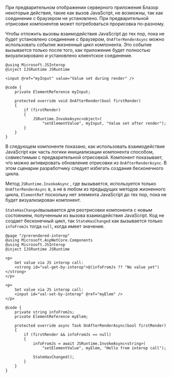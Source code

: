 При предварительном отображении серверного приложения Блазор некоторые действия, такие как вызов JavaScript, не возможны, так как соединение с браузером не установлено. При предварительной отрисовке компонентов может потребоваться прорисовка по-разному.

Чтобы отложить вызовы взаимодействия JavaScript до тех пор, пока не будет установлено соединение с браузером, `OnAfterRenderAsync` можно использовать событие жизненный цикл компонента. Это событие вызывается только после того, как приложение будет полностью визуализировано и установлено клиентское соединение.

```cshtml
@using Microsoft.JSInterop
@inject IJSRuntime JSRuntime

<input @ref="myInput" value="Value set during render" />

@code {
    private ElementReference myInput;

    protected override void OnAfterRender(bool firstRender)
    {
        if (firstRender)
        {
            JSRuntime.InvokeAsync<object>(
                "setElementValue", myInput, "Value set after render");
        }
    }
}
```

В следующем компоненте показано, как использовать взаимодействие JavaScript как часть логики инициализации компонента способом, совместимым с предварительной отрисовкой. Компонент показывает, что можно активировать обновление отрисовки из `OnAfterRenderAsync`. В этом сценарии разработчику следует избегать создания бесконечного цикла.

Метод `JSRuntime.InvokeAsync` , где вызывается, используется только `OnAfterRenderAsync` в, а не в любом из предыдущих методов жизненного цикла, `ElementRef` поскольку нет элемента JavaScript до тех пор, пока не будет визуализирован компонент.

`StateHasChanged`вызывается для реотрисовки компонента с новым состоянием, полученным из вызова взаимодействия JavaScript. Код не создает бесконечный цикл, так `StateHasChanged` как вызывается только `infoFromJs` тогда `null`, когда имеет значение.

```cshtml
@page "/prerendered-interop"
@using Microsoft.AspNetCore.Components
@using Microsoft.JSInterop
@inject IJSRuntime JSRuntime

<p>
    Get value via JS interop call:
    <strong id="val-get-by-interop">@(infoFromJs ?? "No value yet")</strong>
</p>

<p>
    Set value via JS interop call:
    <input id="val-set-by-interop" @ref="myElem" />
</p>

@code {
    private string infoFromJs;
    private ElementReference myElem;

    protected override async Task OnAfterRenderAsync(bool firstRender)
    {
        if (firstRender && infoFromJs == null)
        {
            infoFromJs = await JSRuntime.InvokeAsync<string>(
                "setElementValue", myElem, "Hello from interop call");

            StateHasChanged();
        }
    }
}
```